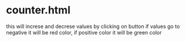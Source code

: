 # counter.html
this will increse and decrese values by clicking on button if values go to negative it will be red color, if positive color it will be green color
